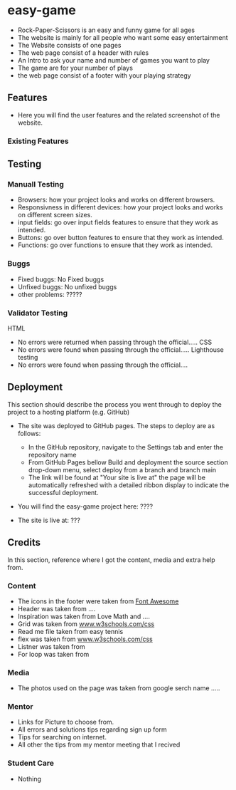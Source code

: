 # easy-game

- Rock-Paper-Scissors is an easy and funny game for all ages
- The website is mainly for all people who want some easy entertainment
- The Website consists of one pages
- The web page consist of a header with rules
- An Intro to ask your name and number of games you want to play
- The game are for your number of plays 
- the web page consist of a footer with your playing strategy

## Features 
- Here you will find the user features and the related screenshot of the website.

### Existing Features

## Testing
### Manuall Testing

- Browsers: how your project looks and works on different browsers.
- Responsivness in different devices: how your project looks and works on different screen sizes.
- input fields: go over input fields features to ensure that they work as intended.
- Buttons: go over button features to ensure that they work as intended.
- Functions: go over functions to ensure that they work as intended.

### Buggs

- Fixed buggs: No Fixed buggs
- Unfixed buggs: No unfixed buggs 
- other problems: ?????

### Validator Testing

HTML
  - No errors were returned when passing through the official.....
CSS
  - No errors were found when passing through the official.....
Lighthouse testing
  - No errors were found when passing through the official....

## Deployment

This section should describe the process you went through to deploy the project to a hosting platform (e.g. GitHub) 

- The site was deployed to GitHub pages. The steps to deploy are as follows: 
  - In the GitHub repository, navigate to the Settings tab and enter the repository name
  - From GitHub Pages bellow Build and deployment the source section drop-down menu, select deploy from a branch and branch main
  - The link will be found at "Your site is live at" the page will be automatically refreshed with a detailed ribbon display to indicate the successful deployment.

- You will find the easy-game project here: ????
- The site is live at: ???

## Credits 

In this section, reference where I got the content, media and extra help from.

### Content 

- The icons in the footer were taken from [Font Awesome](https://fontawesome.com/)
- Header was taken from ....
- Inspiration was taken from Love Math and ....
- Grid was taken from www.w3schools.com/css
- Read me file taken from easy tennis
- flex was taken from www.w3schools.com/css
- Listner was taken from
- For loop was taken from

### Media

- The photos used on the page was taken from google serch name .....

### Mentor
- Links for Picture to choose from.
- All errors and solutions tips regarding sign up form
- Tips for searching on internet.
- All other the tips from my mentor meeting that I recived

### Student Care
- Nothing

  
